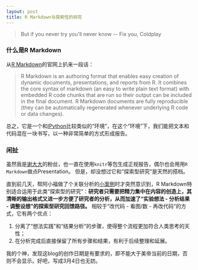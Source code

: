 ```yaml
---
layout: post
title: R Markdown与探索性的研究
---
```


> But if you never try you'll never know -- Fix you, Coldplay

### 什么是R Markdown

从[R Markdown](http://rmarkdown.rstudio.com)的官网上扒来一段话：

> R Markdown is an authoring format that enables easy creation of dynamic documents, presentations, and reports from R. It combines the core syntax of markdown (an easy to write plain text format) with embedded R code chunks that are run so their output can be included in the final document. R Markdown documents are fully reproducible (they can be automatically regenerated whenever underlying R code or data changes).

总之，它是一个和[IPython](https://ipython.org/notebook.html)比较类似的“环境”，在这个“环境”下，我们能把文本和代码混在一块书写，以一种非常简单的方式形成报告。

### 闲扯

虽然我是[谢大大](http://yihui.name)的粉丝，也一直在使用`knitr`等包生成正规报告，偶尔也会用用`R Markdown`做点Presentation。
但是，却没想过它和“探索型研究”是天然的搭档。

直到前几天，帮阿小福做了个关联分析的[小案例](https://github.com/shrektan/analysis4YZ)时才突然意识到，R Markdown特别适合运用于此类“探索型的研究”：**研究者只需要把精力集中在内容的创造上，其清晰的输出格式又进一步方便了研究者的分析，从而加速了“实验想法 - 分析结果 - 调整设想”的探索型研究回馈路径。**
相较于“改代码 - 看图/数 - 再改代码”的方式，它有两个优点：

1. 分离了“想法实践”和“结果分析”的步骤，使得整个流程更加符合人类思考的天性；
1. 在分析完成后直接保留了所有步骤和结果，有利于后续整理和延展。

我的个神，发现这blog的创作日期是有要求的，即不能大于美帝当前的日期，否则不会显示。好吧，写成3月4日也无妨。
